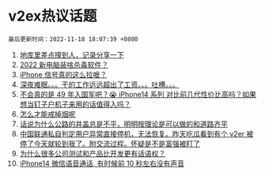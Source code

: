 # v2ex热议话题

`最后更新时间：2022-11-18 18:07:39 +0800`

1. [地库里差点撞到人，记录分享一下](https://www.v2ex.com/t/896102)
1. [2022 新电脑装啥杀毒软件？](https://www.v2ex.com/t/896092)
1. [iPhone 信号真的这么拉嚒？](https://www.v2ex.com/t/896159)
1. [深夜难眠。。。干的工作远远超出了工资。。。吐槽。。。](https://www.v2ex.com/t/896087)
1. [不会真的是 49 年入国军吧？😭
iPhone14 系列 对比前几代性价比高吗？如果想当钉子户机子来用的话值得入吗？](https://www.v2ex.com/t/896132)
1. [怎么才能戒掉烟呢](https://www.v2ex.com/t/896044)
1. [话说为什么公路的井盖总是不平，明明按理论是可以做的和道路齐平](https://www.v2ex.com/t/896118)
1. [中国联通私自判定用户异常直接停机，无法恢复。昨天吃瓜看到有个 v2er 被停了今天就轮到我了。附交流过程。怀疑是不是富强被盯了](https://www.v2ex.com/t/896035)
1. [为什么很多公司测试和产品比开发更有话语权？](https://www.v2ex.com/t/896101)
1. [iPhone14 微信语音通话, 有时候前 10 秒左右没有声音](https://www.v2ex.com/t/896023)

